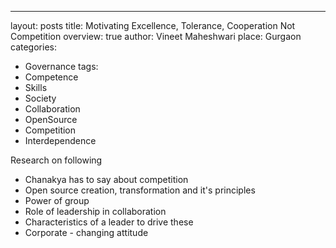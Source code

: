 ---
layout: posts
title: Motivating Excellence, Tolerance, Cooperation Not Competition
overview: true
author: Vineet Maheshwari
place: Gurgaon
categories: 
 - Governance
 tags: 
 - Competence
 - Skills
 - Society
 - Collaboration
 - OpenSource
 - Competition
 - Interdependence

 Research on following
 * Chanakya has to say about competition
 * Open source creation, transformation and it's principles
 * Power of group
 * Role of leadership in collaboration
 * Characteristics of a leader to drive these
 * Corporate - changing attitude